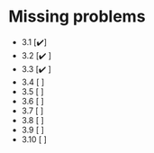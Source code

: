 
# Missing problems

- 3.1 [✔️]
- 3.2 [✔️ ]
- 3.3 [✔️ ]
- 3.4 [ ]
- 3.5 [ ]
- 3.6 [ ]
- 3.7 [ ]
- 3.8 [ ]
- 3.9 [ ]
- 3.10 [ ]

